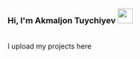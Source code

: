 ### Hi, I'm Akmaljon Tuychiyev <img src="https://media3.giphy.com/media/gM5qFksULw54NMWyry/giphy.gif?cid=790b76112fbff37646d7dfff5ff600ddd3cfba3ccc5d4b96&rid=giphy.gif&ct=s" width="30px">
<br>
I upload my projects here
